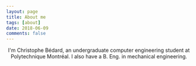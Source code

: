 ```yaml
---
layout: page
title: About me
tags: [about]
date: 2018-06-09
comments: false
---
```

    
<center>I'm Christophe Bédard, an undergraduate computer engineering student at Polytechnique Montréal. I also have a B. Eng. in mechanical engineering.</center>
